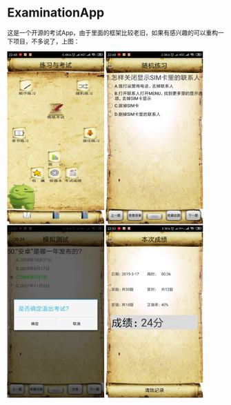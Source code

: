# ExaminationApp

这是一个开源的考试App，由于里面的框架比较老旧，如果有感兴趣的可以重构一下项目，不多说了，上图：

<img src="https://github.com/jiaowenzheng/ExaminationApp/raw/master/deveice1.jpg" width="225" height="400"/>     <img src="https://github.com/jiaowenzheng/ExaminationApp/raw/master/deveice2.jpg" width="225" height="400"/>
<img src="https://github.com/jiaowenzheng/ExaminationApp/raw/master/deveice3.jpg" width="225" height="400"/>     <img src="https://github.com/jiaowenzheng/ExaminationApp/raw/master/deveice4.jpg" width="225" height="400"/>